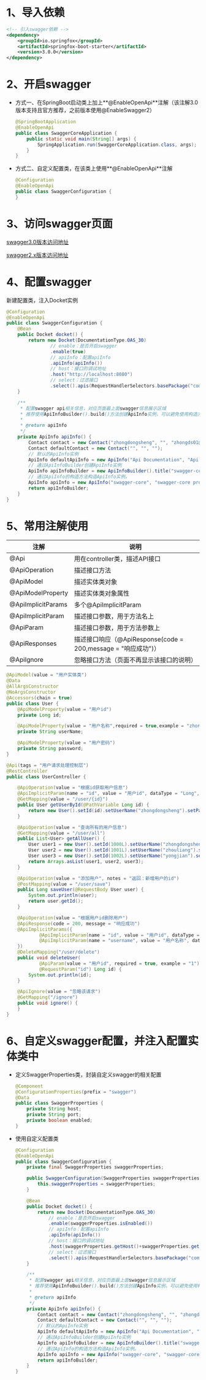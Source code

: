 # 1、导入依赖

```xml
<!-- 引入swagger依赖 -->
<dependency>
    <groupId>io.springfox</groupId>
    <artifactId>springfox-boot-starter</artifactId>
    <version>3.0.0</version>
</dependency>
```

# 2、开启swagger

- 方式一、在SpringBoot启动类上加上**@EnableOpenApi**注解（该注解3.0版本支持且官方推荐，之前版本使用@EnableSwagger2）

  ```java
  @SpringBootApplication
  @EnableOpenApi
  public class SwaggerCoreApplication {
      public static void main(String[] args) {
          SpringApplication.run(SwaggerCoreApplication.class, args);
      }
  }
  ```

- 方式二、自定义配置类，在该类上使用**@EnableOpenApi**注解

  ```java
  @Configuration
  @EnableOpenApi
  public class SwaggerConfiguration {
  }
  ```

# 3、访问swagger页面

[swagger3.0版本访问地址](http://localhost:8080/swagger-ui/index.html)

[swagger2.x版本访问地址](http://localhost:8080/swagger-ui.html)

# 4、配置swagger

新建配置类，注入Docket实例

```java
@Configuration
@EnableOpenApi
public class SwaggerConfiguration {
    @Bean
    public Docket docket() {
        return new Docket(DocumentationType.OAS_30)
                // enable：是否开启swagger
                .enable(true)
                // apiInfo：配置apiInfo
                .apiInfo(apiInfo())
                // host：接口的调试地址
                .host("http://localhost:8080")
                // select：过滤接口
                .select().apis(RequestHandlerSelectors.basePackage("com.zds.controller")).paths(PathSelectors.any()).build();
    }

    /**
     * 配置swagger api相关信息，对应页面最上面swagger信息展示区域
     * 推荐使用ApiInfoBuilder().build()方法创建ApiInfo实例，可以避免使用构造方法指定所有的属性
     *
     * @return apiInfo
     */
    private ApiInfo apiInfo() {
        Contact contact = new Contact("zhongdongsheng", "", "zhongds01@163.com");
        Contact defaultContact = new Contact("", "", "");
        // 默认的ApiInfo实例
        ApiInfo defaultApiInfo = new ApiInfo("Api Documentation", "Api Documentation", "1.0", "urn:tos", defaultContact, "Apache 2.0", "http://www.apache.org/licenses/LICENSE-2.0", new ArrayList());
        // 通过ApiInfoBuilder创建ApiInfo实例
        ApiInfo apiInfoBuilder = new ApiInfoBuilder().title("swagger-core").description("swagger-core project description").contact(contact).build();
        // 通过ApiInfo的构造方法构造ApiInfo实例。
        ApiInfo apiInfo = new ApiInfo("swagger-core", "swagger-core project description", "1.0", "urn:tos", contact, "Apache 2.0", "http://www.apache.org/licenses/LICENSE-2.0", new ArrayList());
        return apiInfoBuilder;
    }
}
```

# 5、常用注解使用

| 注解               | 说明                                                         |
| ------------------ | ------------------------------------------------------------ |
| @Api               | 用在controller类，描述API接口                                |
| @ApiOperation      | 描述接口方法                                                 |
| @ApiModel          | 描述实体类对象                                               |
| @ApiModelProperty  | 描述实体类对象属性                                           |
| @ApiImplicitParams | 多个@ApiImplicitParam                                        |
| @ApiImplicitParam  | 描述接口参数，用于方法名上                                   |
| @ApiParam          | 描述接口参数，用于方法参数上                                 |
| @ApiResponses      | 描述接口响应（@ApiResponse(code = 200,message = "响应成功")） |
| @ApiIgnore         | 忽略接口方法（页面不再显示该接口的说明）                     |

```java
@ApiModel(value = "用户实体类")
@Data
@AllArgsConstructor
@NoArgsConstructor
@Accessors(chain = true)
public class User {
    @ApiModelProperty(value = "用户id")
    private Long id;

    @ApiModelProperty(value = "用户名称",required = true,example = "zhongdongsheng")
    private String userName;

    @ApiModelProperty(value = "用户密码")
    private String password;
}
```

```java
@Api(tags = "用户请求处理控制层")
@RestController
public class UserController {

    @ApiOperation(value = "根据id获取用户信息")
    @ApiImplicitParam(name = "id", value = "用户id", dataType = "Long", paramType = "query", example = "1")
    @GetMapping(value = "/user/{id}")
    public User getUserById(@PathVariable Long id) {
        return new User().setId(id).setUserName("zhongdongsheng").setPassword("******");
    }

    @ApiOperation(value = "查询所有的用户信息")
    @GetMapping(value = "/user/all")
    public List<User> getAllUser() {
        User user1 = new User().setId(1000L).setUserName("zhongdongsheng").setPassword("******");
        User user2 = new User().setId(1001L).setUserName("zhouliang").setPassword("******");
        User user3 = new User().setId(1002L).setUserName("yongjian").setPassword("******");
        return Arrays.asList(user1, user2, user3);
    }

    @ApiOperation(value = "添加用户", notes = "返回：新增用户的id")
    @PostMapping(value = "/user/save")
    public Long saveUser(@RequestBody User user) {
        System.out.println(user);
        return user.getId();
    }

    @ApiOperation(value = "根据用户id删除用户")
    @ApiResponse(code = 200, message = "响应成功")
    @ApiImplicitParams({
            @ApiImplicitParam(name = "id", value = "用户id", dataType = "Long", paramType = "query"),
            @ApiImplicitParam(name = "username", value = "用户名称", dataType = "String", paramType = "query")
    })
    @DeleteMapping("/user/delete")
    public void deleteUser(
            @ApiParam(value = "用户id", required = true, example = "1")
            @RequestParam("id") Long id) {
        System.out.println(id);
    }

    @ApiIgnore(value = "忽略该请求")
    @GetMapping("/ignore")
    public void ignore() {
    }
}
```

# 6、自定义swagger配置，并注入配置实体类中

- 定义SwaggerProperties类，封装自定义swagger的相关配置

  ```java
  @Component
  @ConfigurationProperties(prefix = "swagger")
  @Data
  public class SwaggerProperties {
      private String host;
      private String port;
      private boolean enabled;
  }
  ```

- 使用自定义配置类

  ```java
  @Configuration
  @EnableOpenApi
  public class SwaggerConfiguration {
      private final SwaggerProperties swaggerProperties;
  
      public SwaggerConfiguration(SwaggerProperties swaggerProperties) {
          this.swaggerProperties = swaggerProperties;
      }
  
      @Bean
      public Docket docket() {
          return new Docket(DocumentationType.OAS_30)
              // enable：是否开启swagger
              .enable(swaggerProperties.isEnabled())
              // apiInfo：配置apiInfo
              .apiInfo(apiInfo())
              // host：接口的调试地址
              .host(swaggerProperties.getHost()+swaggerProperties.getPort())
              // select：过滤接口
              .select().apis(RequestHandlerSelectors.basePackage("com.zds.controller")).paths(PathSelectors.any()).build();
      }
  
      /**
       * 配置swagger api相关信息，对应页面最上面swagger信息展示区域
       * 推荐使用ApiInfoBuilder().build()方法创建ApiInfo实例，可以避免使用构造方法指定所有的属性
       *
       * @return apiInfo
       */
      private ApiInfo apiInfo() {
          Contact contact = new Contact("zhongdongsheng", "", "zhongds01@163.com");
          Contact defaultContact = new Contact("", "", "");
          // 默认的ApiInfo实例
          ApiInfo defaultApiInfo = new ApiInfo("Api Documentation", "Api Documentation", "1.0", "urn:tos", defaultContact, "Apache 2.0", "http://www.apache.org/licenses/LICENSE-2.0", new ArrayList());
          // 通过ApiInfoBuilder创建ApiInfo实例
          ApiInfo apiInfoBuilder = new ApiInfoBuilder().title("swagger-core").description("swagger-core project description").contact(contact).build();
          // 通过ApiInfo的构造方法构造ApiInfo实例。
          ApiInfo apiInfo = new ApiInfo("swagger-core", "swagger-core project description", "1.0", "urn:tos", contact, "Apache 2.0", "http://www.apache.org/licenses/LICENSE-2.0", new ArrayList());
          return apiInfoBuilder;
      }
  }
  ```
